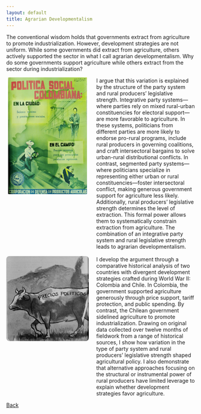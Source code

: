```yaml
---
layout: default
title: Agrarian Developmentalism
---
```


The conventional wisdom holds that governments extract from agriculture to promote industrialization. However, development strategies are not uniform. While some governments did extract from agriculture, others actively supported the sector in what I call agrarian developmentalism. Why do some governments support agriculture while others extract from the sector during industrialization?

<div style="display: flex; flex-direction: row; align-items: flex-start; gap: 20px;">
  <img src="assets/img/for_my_book_2.jpg" alt="politica social" width="220" style="border-radius: 8px;" />
  <div>
    I argue that this variation is explained by the structure of the party system and rural producers’ legislative strength. Integrative party systems—where parties rely on mixed rural-urban constituencies for electoral support—are more favorable to agriculture. In these systems, politicians from different parties are more likely to endorse pro-rural programs, include rural producers in governing coalitions, and craft intersectoral bargains to solve urban-rural distributional conflicts. In contrast, segmented party systems—where politicians specialize in representing either urban or rural constituencies—foster intersectoral conflict, making generous government support for agriculture less likely. Additionally, rural producers’ legislative strength determines the level of extraction. This formal power allows them to systematically constrain extraction from agriculture. The combination of an integrative party system and rural legislative strength leads to agrarian developmentalism.
  </div>
</div>

<br>

<div style="display: flex; flex-direction: row; align-items: flex-start; gap: 20px;">
  <img src="assets/img/for_my_book.png" alt="precios politicos" width="220" style="border-radius: 8px;" />
  <div>
    I develop the argument through a comparative historical analysis of two countries with divergent development strategies crafted during World War II: Colombia and Chile. In Colombia, the government supported agriculture generously through price support, tariff protection, and public spending. By contrast, the Chilean government sidelined agriculture to promote industrialization. Drawing on original data collected over twelve months of fieldwork from a range of historical sources, I show how variation in the type of party system and rural producers’ legislative strength shaped agricultural policy. I also demonstrate that alternative approaches focusing on the structural or instrumental power of rural producers have limited leverage to explain whether development strategies favor agriculture.
  </div>
</div>

[Back](./)

